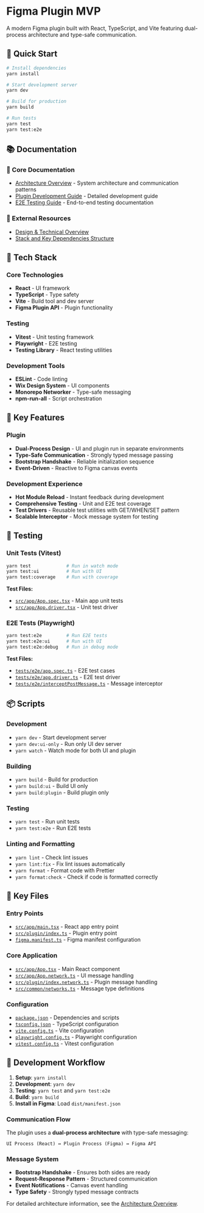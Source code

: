 # Figma Plugin MVP

A modern Figma plugin built with React, TypeScript, and Vite featuring dual-process architecture and type-safe communication.

## 🚀 Quick Start

```bash
# Install dependencies
yarn install

# Start development server
yarn dev

# Build for production
yarn build

# Run tests
yarn test
yarn test:e2e
```

## 📚 Documentation

### 📖 Core Documentation
- [Architecture Overview](docs/architecture.md) - System architecture and communication patterns
- [Plugin Development Guide](docs/README.md) - Detailed development guide
- [E2E Testing Guide](tests/e2e/README.md) - End-to-end testing documentation

### 🔗 External Resources
- [Design & Technical Overview](https://docs.google.com/document/d/15GeqhS4ft8_qpvE7RqNwxz2CndqE_I-PmApOfrHnqXM/edit?usp=sharing)
- [Stack and Key Dependencies Structure](https://docs.google.com/document/d/13YsTk0c38RnntgZ35yGSdbk3HffeuUOjTvQ40oRFQwk/edit?usp=sharing)


## 🔧 Tech Stack

### Core Technologies
- **React** - UI framework
- **TypeScript** - Type safety
- **Vite** - Build tool and dev server
- **Figma Plugin API** - Plugin functionality

### Testing
- **Vitest** - Unit testing framework
- **Playwright** - E2E testing
- **Testing Library** - React testing utilities

### Development Tools
- **ESLint** - Code linting
- **Wix Design System** - UI components
- **Monorepo Networker** - Type-safe messaging
- **npm-run-all** - Script orchestration

## 🎯 Key Features

### Plugin
- **Dual-Process Design** - UI and plugin run in separate environments
- **Type-Safe Communication** - Strongly typed message passing
- **Bootstrap Handshake** - Reliable initialization sequence
- **Event-Driven** - Reactive to Figma canvas events

### Development Experience
- **Hot Module Reload** - Instant feedback during development
- **Comprehensive Testing** - Unit and E2E test coverage
- **Test Drivers** - Reusable test utilities with GET/WHEN/SET pattern
- **Scalable Interceptor** - Mock message system for testing

## 🧪 Testing

### Unit Tests (Vitest)
```bash
yarn test             # Run in watch mode
yarn test:ui          # Run with UI
yarn test:coverage    # Run with coverage
```

**Test Files:**
- [`src/app/App.spec.tsx`](src/app/App.spec.tsx) - Main app unit tests
- [`src/app/App.driver.tsx`](src/app/App.driver.tsx) - Unit test driver

### E2E Tests (Playwright)
```bash
yarn test:e2e         # Run E2E tests
yarn test:e2e:ui      # Run with UI
yarn test:e2e:debug   # Run in debug mode
```

**Test Files:**
- [`tests/e2e/app.spec.ts`](tests/e2e/app.spec.ts) - E2E test cases
- [`tests/e2e/app.driver.ts`](tests/e2e/app.driver.ts) - E2E test driver
- [`tests/e2e/interceptPostMessage.ts`](tests/e2e/interceptPostMessage.ts) - Message interceptor

## 📦 Scripts

### Development
- `yarn dev` - Start development server
- `yarn dev:ui-only` - Run only UI dev server
- `yarn watch` - Watch mode for both UI and plugin

### Building
- `yarn build` - Build for production
- `yarn build:ui` - Build UI only
- `yarn build:plugin` - Build plugin only

### Testing
- `yarn test` - Run unit tests
- `yarn test:e2e` - Run E2E tests

### Linting and Formatting
- `yarn lint` - Check lint issues
- `yarn lint:fix` - Fix lint issues automatically
- `yarn format` - Format code with Prettier
- `yarn format:check` - Check if code is formatted correctly

## 🔗 Key Files

### Entry Points
- [`src/app/main.tsx`](src/app/main.tsx) - React app entry point
- [`src/plugin/index.ts`](src/plugin/index.ts) - Plugin entry point
- [`figma.manifest.ts`](figma.manifest.ts) - Figma manifest configuration

### Core Application
- [`src/app/App.tsx`](src/app/App.tsx) - Main React component
- [`src/app/App.network.ts`](src/app/App.network.ts) - UI message handling
- [`src/plugin/index.network.ts`](src/plugin/index.network.ts) - Plugin message handling
- [`src/common/networks.ts`](src/common/networks.ts) - Message type definitions

### Configuration
- [`package.json`](package.json) - Dependencies and scripts
- [`tsconfig.json`](tsconfig.json) - TypeScript configuration
- [`vite.config.ts`](vite.config.ts) - Vite configuration
- [`playwright.config.ts`](playwright.config.ts) - Playwright configuration
- [`vitest.config.ts`](vitest.config.ts) - Vitest configuration

## 🚦 Development Workflow

1. **Setup**: `yarn install`
2. **Development**: `yarn dev`
3. **Testing**: `yarn test` and `yarn test:e2e`
4. **Build**: `yarn build`
5. **Install in Figma**: Load `dist/manifest.json`


### Communication Flow
The plugin uses a **dual-process architecture** with type-safe messaging:

```
UI Process (React) ↔ Plugin Process (Figma) ↔ Figma API
```

### Message System
- **Bootstrap Handshake** - Ensures both sides are ready
- **Request-Response Pattern** - Structured communication
- **Event Notifications** - Canvas event handling
- **Type Safety** - Strongly typed message contracts

For detailed architecture information, see the [Architecture Overview](docs/architecture.md).